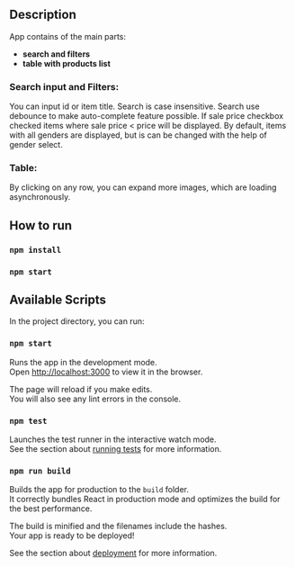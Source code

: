 ## Description

App contains of the main parts:

* **search and filters**
* **table with products list**

### Search input and Filters:

You can input id or item title. Search is case insensitive. Search use debounce to make auto-complete feature possible.
If sale price checkbox checked items where sale price < price will be displayed.
By default, items with all genders are displayed, but is can be changed with the help of gender select.

### Table:

By clicking on any row, you can expand more images, which are loading asynchronously.

## How to run

### `npm install`
### `npm start`

## Available Scripts

In the project directory, you can run:

### `npm start`

Runs the app in the development mode.\
Open [http://localhost:3000](http://localhost:3000) to view it in the browser.

The page will reload if you make edits.\
You will also see any lint errors in the console.

### `npm test`

Launches the test runner in the interactive watch mode.\
See the section about [running tests](https://facebook.github.io/create-react-app/docs/running-tests) for more information.

### `npm run build`

Builds the app for production to the `build` folder.\
It correctly bundles React in production mode and optimizes the build for the best performance.

The build is minified and the filenames include the hashes.\
Your app is ready to be deployed!

See the section about [deployment](https://facebook.github.io/create-react-app/docs/deployment) for more information.